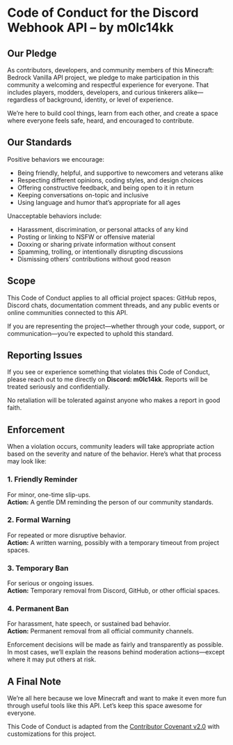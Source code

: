 # Code of Conduct for the Discord Webhook API – by m0lc14kk

## Our Pledge

As contributors, developers, and community members of this Minecraft: Bedrock Vanilla API project, we pledge to make participation in this community a welcoming and respectful experience for everyone. That includes players, modders, developers, and curious tinkerers alike—regardless of background, identity, or level of experience.

We’re here to build cool things, learn from each other, and create a space where everyone feels safe, heard, and encouraged to contribute.

## Our Standards

Positive behaviors we encourage:

- Being friendly, helpful, and supportive to newcomers and veterans alike
- Respecting different opinions, coding styles, and design choices
- Offering constructive feedback, and being open to it in return
- Keeping conversations on-topic and inclusive
- Using language and humor that’s appropriate for all ages

Unacceptable behaviors include:

- Harassment, discrimination, or personal attacks of any kind
- Posting or linking to NSFW or offensive material
- Doxxing or sharing private information without consent
- Spamming, trolling, or intentionally disrupting discussions
- Dismissing others’ contributions without good reason

## Scope

This Code of Conduct applies to all official project spaces: GitHub repos, Discord chats, documentation comment threads, and any public events or online communities connected to this API.

If you are representing the project—whether through your code, support, or communication—you’re expected to uphold this standard.

## Reporting Issues

If you see or experience something that violates this Code of Conduct, please reach out to me directly on **Discord: m0lc14kk**. Reports will be treated seriously and confidentially.

No retaliation will be tolerated against anyone who makes a report in good faith.

## Enforcement

When a violation occurs, community leaders will take appropriate action based on the severity and nature of the behavior. Here’s what that process may look like:

### 1. **Friendly Reminder**

For minor, one-time slip-ups.  
**Action:** A gentle DM reminding the person of our community standards.

### 2. **Formal Warning**

For repeated or more disruptive behavior.  
**Action:** A written warning, possibly with a temporary timeout from project spaces.

### 3. **Temporary Ban**

For serious or ongoing issues.  
**Action:** Temporary removal from Discord, GitHub, or other official spaces.

### 4. **Permanent Ban**

For harassment, hate speech, or sustained bad behavior.  
**Action:** Permanent removal from all official community channels.

Enforcement decisions will be made as fairly and transparently as possible. In most cases, we’ll explain the reasons behind moderation actions—except where it may put others at risk.

## A Final Note

We’re all here because we love Minecraft and want to make it even more fun through useful tools like this API. Let’s keep this space awesome for everyone.

This Code of Conduct is adapted from the [Contributor Covenant v2.0](https://www.contributor-covenant.org/version/2/0/code_of_conduct.html) with customizations for this project.

